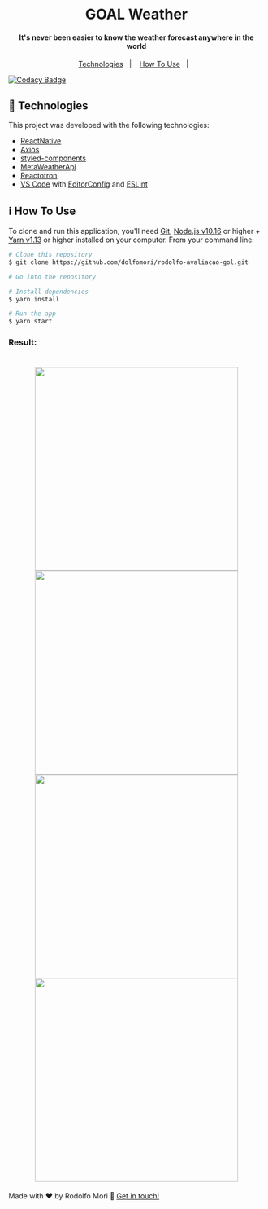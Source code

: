 <h1 align="center">
    <br>
    GOAL Weather
</h1>

<h4 align="center">
It's never been easier to know the weather forecast anywhere in the world</h4>

<p align="center">
  <a href="#rocket-technologies">Technologies</a>&nbsp;&nbsp;&nbsp;|&nbsp;&nbsp;&nbsp;
  <a href="#information_source-how-to-use">How To Use</a>&nbsp;&nbsp;&nbsp;|&nbsp;&nbsp;&nbsp;
</p>


[![Codacy Badge](https://api.codacy.com/project/badge/Grade/6b5b382543bb45b3bc71d9292f3cb8fd)](https://www.codacy.com/manual/dolfomori/rodolfo_avaliacao_gol?utm_source=github.com&amp;utm_medium=referral&amp;utm_content=dolfomori/rodolfo_avaliacao_gol&amp;utm_campaign=Badge_Grade)

<p align="center">

</p>

## :rocket: Technologies

This project was developed with the following technologies:

-  [ReactNative](https://reactjs.org/)
-  [Axios](https://github.com/axios/axios)
-  [styled-components](https://www.styled-components.com/)
-  [MetaWeatherApi](https://www.metaweather.com/api)
-  [Reactotron](https://infinite.red/reactotron)
-  [VS Code][vc] with [EditorConfig][vceditconfig] and [ESLint][vceslint]

## :information_source: How To Use

To clone and run this application, you'll need [Git](https://git-scm.com), [Node.js v10.16][nodejs] or higher + [Yarn v1.13][yarn] or higher installed on your computer. From your command line:

```bash
# Clone this repository
$ git clone https://github.com/dolfomori/rodolfo-avaliacao-gol.git

# Go into the repository

# Install dependencies
$ yarn install

# Run the app
$ yarn start

```

### Result:

<h1 align="center">

<img src="https://user-images.githubusercontent.com/47903440/69779176-e0ea5e80-1185-11ea-8719-4b2d8d414407.png" height="400">
<img src="https://user-images.githubusercontent.com/47903440/69779175-e0ea5e80-1185-11ea-9aac-cfc8c5195ddd.png" height="400">
<img src="https://user-images.githubusercontent.com/47903440/69779178-e0ea5e80-1185-11ea-91bf-fd662d7068e1.png" height="400">
<img src="https://user-images.githubusercontent.com/47903440/69779179-e0ea5e80-1185-11ea-9638-2d7d468dcc06.png" height="400">

</h1>

Made with ♥ by Rodolfo Mori :wave: [Get in touch!](https://www.linkedin.com/in/rodolfomori/)

[nodejs]: https://nodejs.org/
[yarn]: https://yarnpkg.com/
[vc]: https://code.visualstudio.com/
[vceditconfig]: https://marketplace.visualstudio.com/items?itemName=EditorConfig.EditorConfig
[vceslint]: https://marketplace.visualstudio.com/items?itemName=dbaeumer.vscode-eslint
